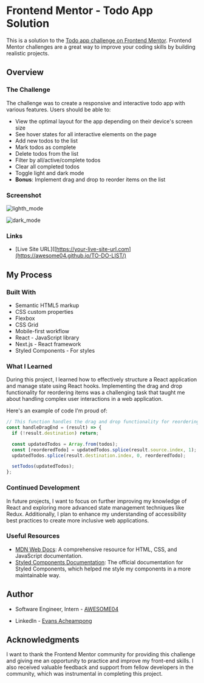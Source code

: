 # Frontend Mentor - Todo App Solution

This is a solution to the [Todo app challenge on Frontend Mentor](https://www.frontendmentor.io/challenges/todo-app-Su1_KokOW). Frontend Mentor challenges are a great way to improve your coding skills by building realistic projects.

## Overview

### The Challenge

The challenge was to create a responsive and interactive todo app with various features. Users should be able to:

- View the optimal layout for the app depending on their device's screen size
- See hover states for all interactive elements on the page
- Add new todos to the list
- Mark todos as complete
- Delete todos from the list
- Filter by all/active/complete todos
- Clear all completed todos
- Toggle light and dark mode
- **Bonus**: Implement drag and drop to reorder items on the list

### Screenshot

![lighth_mode](https://github.com/AWESOME04/TO-DO-LIST/assets/102630199/ca069b2a-8f20-470e-abbb-a864d8a8bf73)


![dark_mode](https://github.com/AWESOME04/TO-DO-LIST/assets/102630199/473d690f-7af9-40d8-872b-d5567b2c56ae)

### Links

- [Live Site URL]([https://your-live-site-url.com](https://awesome04.github.io/TO-DO-LIST/)

## My Process

### Built With

- Semantic HTML5 markup
- CSS custom properties
- Flexbox
- CSS Grid
- Mobile-first workflow
- React - JavaScript library
- Next.js - React framework
- Styled Components - For styles

### What I Learned

During this project, I learned how to effectively structure a React application and manage state using React hooks. Implementing the drag and drop functionality for reordering items was a challenging task that taught me about handling complex user interactions in a web application.

Here's an example of code I'm proud of:

```javascript
// This function handles the drag and drop functionality for reordering items
const handleDragEnd = (result) => {
  if (!result.destination) return;

  const updatedTodos = Array.from(todos);
  const [reorderedTodo] = updatedTodos.splice(result.source.index, 1);
  updatedTodos.splice(result.destination.index, 0, reorderedTodo);

  setTodos(updatedTodos);
};
```

### Continued Development

In future projects, I want to focus on further improving my knowledge of React and exploring more advanced state management techniques like Redux. Additionally, I plan to enhance my understanding of accessibility best practices to create more inclusive web applications.

### Useful Resources

- [MDN Web Docs](https://developer.mozilla.org/): A comprehensive resource for HTML, CSS, and JavaScript documentation.
- [Styled Components Documentation](https://styled-components.com/docs): The official documentation for Styled Components, which helped me style my components in a more maintainable way.

## Author

- Software Engineer, Intern - [AWESOME04](https://github.com/AWESOME04)

- LinkedIn - [Evans Acheampong]([https://www.twitter.com/yourusername](https://www.linkedin.com/in/evans-acheampong-982315232/))

## Acknowledgments

I want to thank the Frontend Mentor community for providing this challenge and giving me an opportunity to practice and improve my front-end skills. I also received valuable feedback and support from fellow developers in the community, which was instrumental in completing this project.

